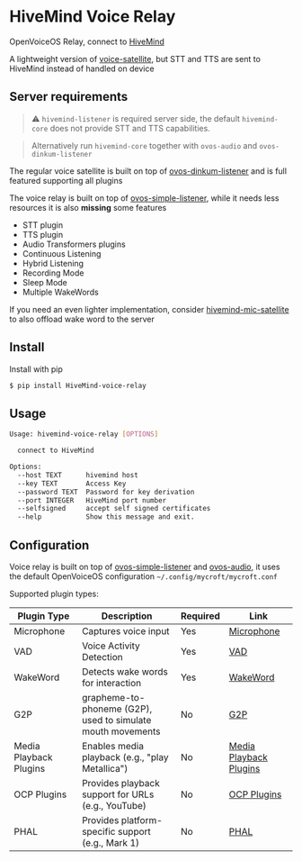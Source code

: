 # HiveMind Voice Relay

OpenVoiceOS Relay, connect to [HiveMind](https://github.com/JarbasHiveMind/HiveMind-listener)

A lightweight version of [voice-satellite](https://github.com/JarbasHiveMind/HiveMind-voice-sat), but STT and TTS are sent to HiveMind instead of handled on device

## Server requirements

> ⚠️ `hivemind-listener` is required server side, the default `hivemind-core` does not provide STT and TTS capabilities.

> Alternatively run `hivemind-core` together with `ovos-audio` and `ovos-dinkum-listener`

The regular voice satellite is built on top of [ovos-dinkum-listener](https://github.com/OpenVoiceOS/ovos-dinkum-listener) and is full featured supporting all plugins

The voice relay is built on top of [ovos-simple-listener](https://github.com/TigreGotico/ovos-simple-listener), while it needs less resources it is also **missing** some features

- STT plugin
- TTS plugin
- Audio Transformers plugins
- Continuous Listening
- Hybrid Listening
- Recording Mode
- Sleep Mode
- Multiple WakeWords

If you need an even lighter implementation, consider [hivemind-mic-satellite](https://github.com/JarbasHiveMind/hivemind-mic-satellite) to also offload wake word to the server

## Install

Install with pip

```bash
$ pip install HiveMind-voice-relay
```

## Usage

```bash
Usage: hivemind-voice-relay [OPTIONS]

  connect to HiveMind

Options:
  --host TEXT      hivemind host
  --key TEXT       Access Key
  --password TEXT  Password for key derivation
  --port INTEGER   HiveMind port number
  --selfsigned     accept self signed certificates
  --help           Show this message and exit.

```

## Configuration

Voice relay is built on top of [ovos-simple-listener](https://github.com/TigreGotico/ovos-simple-listener) and [ovos-audio](https://github.com/OpenVoiceOS/ovos-audio), it uses the default OpenVoiceOS configuration `~/.config/mycroft/mycroft.conf`

Supported plugin types:

| Plugin Type | Description | Required | Link |
|-------------|-------------|----------|------|
| Microphone | Captures voice input | Yes | [Microphone](https://openvoiceos.github.io/ovos-technical-manual/mic_plugins/) |
| VAD | Voice Activity Detection | Yes | [VAD](https://openvoiceos.github.io/ovos-technical-manual/vad_plugins/) |
| WakeWord | Detects wake words for interaction | Yes | [WakeWord](https://openvoiceos.github.io/ovos-technical-manual/ww_plugins/) |
| G2P | grapheme-to-phoneme (G2P), used to simulate mouth movements  | No | [G2P](https://openvoiceos.github.io/ovos-technical-manual/g2p_plugins) |
| Media Playback Plugins | Enables media playback (e.g., "play Metallica") | No | [Media Playback Plugins](https://openvoiceos.github.io/ovos-technical-manual/media_plugins/) |
| OCP Plugins | Provides playback support for URLs (e.g., YouTube) | No | [OCP Plugins](https://openvoiceos.github.io/ovos-technical-manual/ocp_plugins/) |
| PHAL | Provides platform-specific support (e.g., Mark 1) | No | [PHAL](https://openvoiceos.github.io/ovos-technical-manual/PHAL/) |
